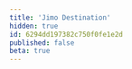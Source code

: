 ```yaml
---
title: 'Jimo Destination'
hidden: true
id: 6294dd197382c750f0fe1e2d
published: false
beta: true
---
```

